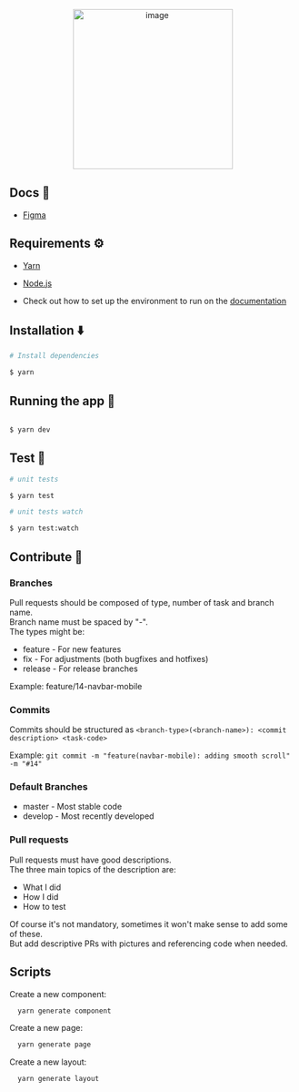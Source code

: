 <p align="center">
  <img width="281" alt="image" src="https://user-images.githubusercontent.com/62320484/231023702-7e9327fc-909d-4498-b155-0f80c083ae98.png">
</p>  

## Docs 📄

- [Figma](https://www.figma.com/file/4yDelrBXMqqdBQaIGmgEvV/Design-Process?node-id=0-1&t=HrGj2hXGYcIaDeDG-0)
  

## Requirements ⚙️

- [Yarn](https://yarnpkg.com/)

- [Node.js](https://nodejs.org/en/)

- Check out how to set up the environment to run on the [documentation](https://reactnative.dev/docs/getting-started)

## Installation ⬇️

```bash
# Install dependencies

$ yarn

```

  

## Running the app 🏃


```bash

$ yarn dev

```

  

  

## Test 🧪
```bash
# unit tests

$ yarn test

# unit tests watch

$ yarn test:watch
```

## Contribute 🤝
### Branches

Pull requests should be composed of type, number of task and branch name.\
Branch name must be spaced by "-".\
The types might be:
- feature - For new features
- fix - For adjustments (both bugfixes and hotfixes)
- release - For release branches

Example: feature/14-navbar-mobile

### Commits
Commits should be structured as `<branch-type>(<branch-name>): <commit description> <task-code>`

Example: `git commit -m "feature(navbar-mobile): adding smooth scroll" -m "#14"`

### Default Branches
- master - Most stable code
- develop - Most recently developed

### Pull requests
Pull requests must have good descriptions.\
The three main topics of the description are:
- What I did
- How I did
- How to test

Of course it's not mandatory, sometimes it won't make sense to add some of these.\
But add descriptive PRs with pictures and referencing code when needed.


## Scripts 

Create a new component:
```bash
  yarn generate component
```

Create a new page:
```bash 
  yarn generate page
```

Create a new layout:
```bash 
  yarn generate layout
```
